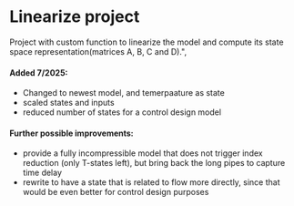 # Linearize project
Project with custom function to linearize the model and compute its state space representation(matrices A, B, C and D).",

#### Added 7/2025: 
 - Changed to newest model, and temerpaature as state
 - scaled states and inputs
 - reduced number of states for a control design model

#### Further possible improvements:
 - provide a fully incompressible model that does not trigger index reduction (only T-states left), but bring back the long pipes to capture time delay
 - rewrite to have a state that is related to flow more directly, since that would be even better for control design purposes
